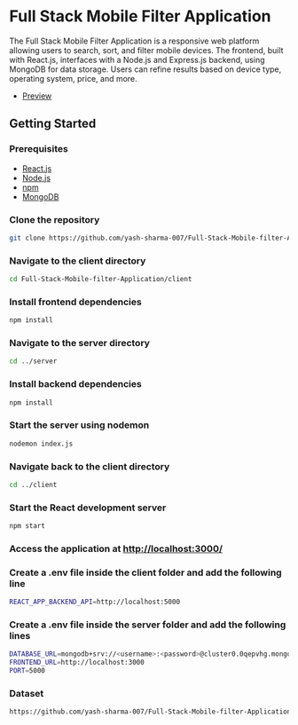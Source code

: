 # Full Stack Mobile Filter Application

The Full Stack Mobile Filter Application is a responsive web platform allowing users to search, sort, and filter mobile devices. The frontend, built with React.js, interfaces with a Node.js and Express.js backend, using MongoDB for data storage. Users can refine results based on device type, operating system, price, and more.

- [Preview](https://mobile-full-stack-app-frontend.onrender.com/)
  
## Getting Started

### Prerequisites
- [React.js](https://reactjs.org/)
- [Node.js](https://nodejs.org/)
- [npm](https://www.npmjs.com/)
- [MongoDB](https://www.mongodb.com/)

  
### Clone the repository
```bash
git clone https://github.com/yash-sharma-007/Full-Stack-Mobile-filter-Application.git
```

### Navigate to the client directory
```bash
cd Full-Stack-Mobile-filter-Application/client
```

### Install frontend dependencies
```bash
npm install
```

### Navigate to the server directory
```bash
cd ../server
```
### Install backend dependencies
```bash
npm install
```

### Start the server using nodemon
```bash
nodemon index.js
```

### Navigate back to the client directory
```bash
cd ../client
```

### Start the React development server
```bash
npm start
```

### Access the application at [http://localhost:3000/](http://localhost:3000/)

### Create a .env file inside the client folder and add the following line
```bash
REACT_APP_BACKEND_API=http://localhost:5000
```
### Create a .env file inside the server folder and add the following lines
```bash
DATABASE_URL=mongodb+srv://<username>:<password>@cluster0.0qepvhg.mongodb.net/Mobile_App
FRONTEND_URL=http://localhost:3000
PORT=5000
```
### Dataset
```bash
https://github.com/yash-sharma-007/Full-Stack-Mobile-filter-Application/blob/ba8ac74a709f5f9b437093a37e9e78c5555da4e4/mobiles.json#L6
```
